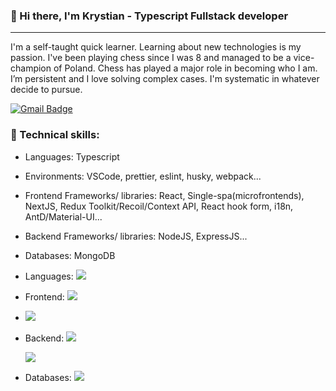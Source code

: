 ### 👋 Hi there, I'm Krystian - Typescript Fullstack developer

***

<p>I'm a self-taught quick learner. Learning about new technologies is my passion. I've been playing chess since I was 8 and managed to be a vice-champion of Poland. Chess has played a major role in becoming who I am. I’m persistent and I love solving complex cases. I'm systematic in whatever decide to pursue.</p>

[![Gmail Badge](https://img.shields.io/badge/-Gmail-c14438?style=flat-square&logo=Gmail&logoColor=white&link=mailto:olafsulich@gmail.com)](mailto:krystian.kalwik@gmail.com)
<br />

### 🔧 Technical skills:

- Languages: Typescript
- Environments: VSCode, prettier, eslint, husky, webpack...
- Frontend Frameworks/ libraries: React, Single-spa(microfrontends), NextJS, Redux Toolkit/Recoil/Context API, React hook form, i18n, AntD/Material-UI...
- Backend Frameworks/ libraries: NodeJS, ExpressJS...
- Databases: MongoDB

- Languages: <img src="https://img.shields.io/badge/-TypeScript-007ACC?style=flat-square&logo=typescript&logoColor=white" />

- Frontend: <img src="https://img.shields.io/badge/-React-black?style=flat-square&logo=react" />

- <img src="https://img.shields.io/badge/-Redux-764ABC?style=flat-square&logo=redux&logoColor=white" />

- Backend: <img src="https://img.shields.io/badge/-Nodejs-43853d?style=flat-square&logo=Node.js&logoColor=white" />

  <img src="https://img.shields.io/badge/-express-black?style=flat-square&logo=express" />

- Databases: <img src="https://img.shields.io/badge/-MongoDB-13aa52?style=flat-square&logo=mongodb&logoColor=white" />










